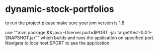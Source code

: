 # dynamic-stock-portfolios

to run the project please make sure your jvm version is 1.8

use "“mvn package && java -Dserver.port=$PORT -jar target/test-0.0.1-SNAPSHOT.jar”"
which builds and runs the application on specified port.
Navigate to localhost:$PORT to see the application
